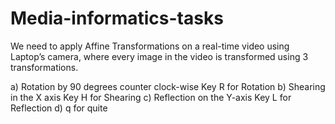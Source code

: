 # Media-informatics-tasks

We need to apply Affine Transformations on a real-time video using Laptop’s camera, where every image
in the video is transformed using 3 transformations.

a) Rotation by 90 degrees counter clock-wise Key R for Rotation
b) Shearing in the X axis Key H for Shearing
c) Reflection on the Y-axis Key L for Reflection
d) q for quite
